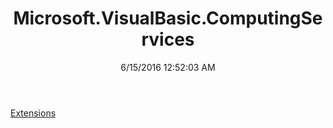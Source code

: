 ﻿---
title: Microsoft.VisualBasic.ComputingServices
date: 6/15/2016 12:52:03 AM
---

[Extensions](T-Microsoft.VisualBasic.ComputingServices.Extensions.html)

